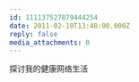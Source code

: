 ```yaml
---
id: 111137527879444254
date: 2011-02-10T13:48:00.000Z
reply: false
media_attachments: 0
---
```


探讨我的健康网络生活 ​​​​


